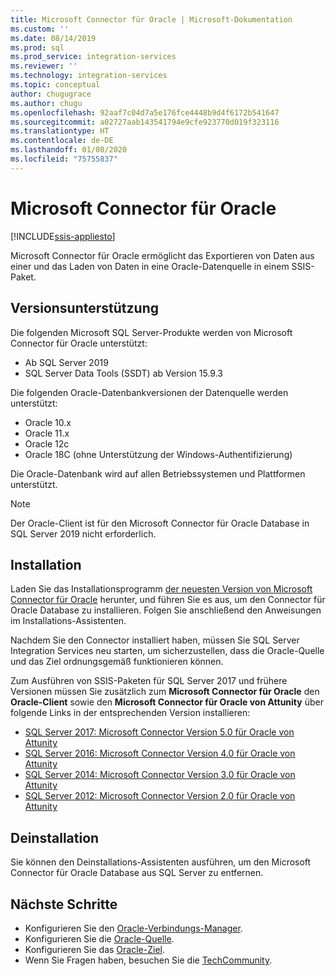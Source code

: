 ```yaml
---
title: Microsoft Connector für Oracle | Microsoft-Dokumentation
ms.custom: ''
ms.date: 08/14/2019
ms.prod: sql
ms.prod_service: integration-services
ms.reviewer: ''
ms.technology: integration-services
ms.topic: conceptual
author: chugugrace
ms.author: chugu
ms.openlocfilehash: 92aaf7c04d7a5e176fce4448b9d4f6172b541647
ms.sourcegitcommit: a02727aab143541794e9cfe923770d019f323116
ms.translationtype: HT
ms.contentlocale: de-DE
ms.lasthandoff: 01/08/2020
ms.locfileid: "75755837"
---
```

# <a name="microsoft-connector-for-oracle"></a>Microsoft Connector für Oracle

[!INCLUDE[ssis-appliesto](../../includes/ssis-appliesto-ssvrpluslinux-asdb-asdw-xxx.md)]

Microsoft Connector für Oracle ermöglicht das Exportieren von Daten aus einer und das Laden von Daten in eine Oracle-Datenquelle in einem SSIS-Paket.

## <a name="version-support"></a>Versionsunterstützung

Die folgenden Microsoft SQL Server-Produkte werden von Microsoft Connector für Oracle unterstützt:

- Ab SQL Server 2019
- SQL Server Data Tools (SSDT) ab Version 15.9.3

Die folgenden Oracle-Datenbankversionen der Datenquelle werden unterstützt:

- Oracle 10.x
- Oracle 11.x
- Oracle 12c
- Oracle 18C (ohne Unterstützung der Windows-Authentifizierung)

Die Oracle-Datenbank wird auf allen Betriebssystemen und Plattformen unterstützt.
> [!NOTE]
>
> Der Oracle-Client ist für den Microsoft Connector für Oracle Database in SQL Server 2019 nicht erforderlich.

## <a name="installation"></a>Installation

Laden Sie das Installationsprogramm [der neuesten Version von Microsoft Connector für Oracle](https://www.microsoft.com/download/details.aspx?id=58228) herunter, und führen Sie es aus, um den Connector für Oracle Database zu installieren. Folgen Sie anschließend den Anweisungen im Installations-Assistenten.

Nachdem Sie den Connector installiert haben, müssen Sie SQL Server Integration Services neu starten, um sicherzustellen, dass die Oracle-Quelle und das Ziel ordnungsgemäß funktionieren können.

Zum Ausführen von SSIS-Paketen für SQL Server 2017 und frühere Versionen müssen Sie zusätzlich zum **Microsoft Connector für Oracle** den **Oracle-Client** sowie den **Microsoft Connector für Oracle von Attunity** über folgende Links in der entsprechenden Version installieren:

- [SQL Server 2017: Microsoft Connector Version 5.0 für Oracle von Attunity](https://www.microsoft.com/download/details.aspx?id=55179)
- [SQL Server 2016: Microsoft Connector Version 4.0 für Oracle von Attunity](https://www.microsoft.com/download/details.aspx?id=52950)
- [SQL Server 2014: Microsoft Connector Version 3.0 für Oracle von Attunity](https://www.microsoft.com/download/details.aspx?id=44582)
- [SQL Server 2012: Microsoft Connector Version 2.0 für Oracle von Attunity](https://www.microsoft.com/download/details.aspx?id=29283)

## <a name="uninstallation"></a>Deinstallation

Sie können den Deinstallations-Assistenten ausführen, um den Microsoft Connector für Oracle Database aus SQL Server zu entfernen.

## <a name="next-steps"></a>Nächste Schritte

- Konfigurieren Sie den [Oracle-Verbindungs-Manager](oracle-connection-manager.md).
- Konfigurieren Sie die [Oracle-Quelle](oracle-source.md).
- Konfigurieren Sie das [Oracle-Ziel](oracle-destination.md).
- Wenn Sie Fragen haben, besuchen Sie die [TechCommunity](https://aka.ms/AA5u35j).
